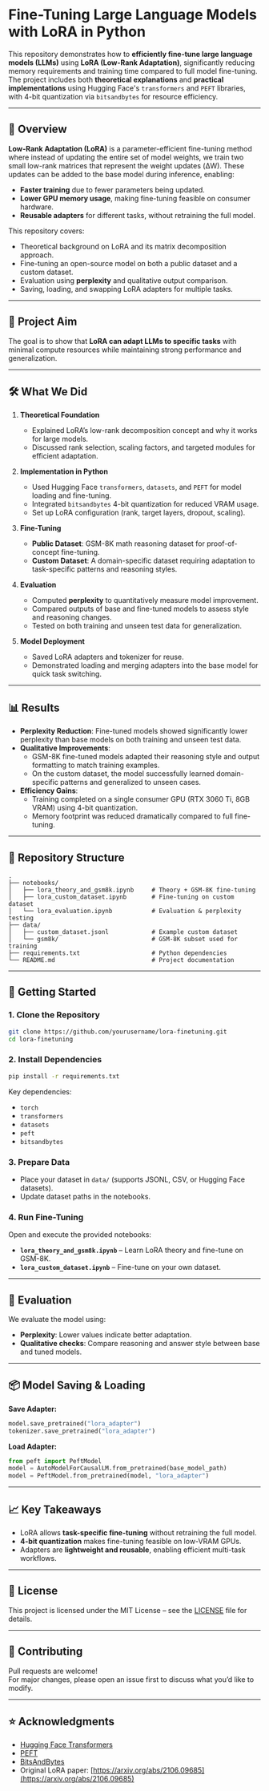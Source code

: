 # Fine-Tuning Large Language Models with LoRA in Python

This repository demonstrates how to **efficiently fine-tune large language models (LLMs)** using **LoRA (Low-Rank Adaptation)**, significantly reducing memory requirements and training time compared to full model fine-tuning.  
The project includes both **theoretical explanations** and **practical implementations** using Hugging Face's `transformers` and `PEFT` libraries, with 4-bit quantization via `bitsandbytes` for resource efficiency.

---

## 📌 Overview

**Low-Rank Adaptation (LoRA)** is a parameter-efficient fine-tuning method where instead of updating the entire set of model weights, we train two small low-rank matrices that represent the weight updates (ΔW). These updates can be added to the base model during inference, enabling:

- **Faster training** due to fewer parameters being updated.
- **Lower GPU memory usage**, making fine-tuning feasible on consumer hardware.
- **Reusable adapters** for different tasks, without retraining the full model.

This repository covers:
- Theoretical background on LoRA and its matrix decomposition approach.
- Fine-tuning an open-source model on both a public dataset and a custom dataset.
- Evaluation using **perplexity** and qualitative output comparison.
- Saving, loading, and swapping LoRA adapters for multiple tasks.

---

## 🎯 Project Aim

The goal is to show that **LoRA can adapt LLMs to specific tasks** with minimal compute resources while maintaining strong performance and generalization.

---

## 🛠 What We Did

1. **Theoretical Foundation**  
   - Explained LoRA’s low-rank decomposition concept and why it works for large models.
   - Discussed rank selection, scaling factors, and targeted modules for efficient adaptation.

2. **Implementation in Python**  
   - Used Hugging Face `transformers`, `datasets`, and `PEFT` for model loading and fine-tuning.
   - Integrated `bitsandbytes` 4-bit quantization for reduced VRAM usage.
   - Set up LoRA configuration (rank, target layers, dropout, scaling).

3. **Fine-Tuning**  
   - **Public Dataset**: GSM-8K math reasoning dataset for proof-of-concept fine-tuning.  
   - **Custom Dataset**: A domain-specific dataset requiring adaptation to task-specific patterns and reasoning styles.

4. **Evaluation**  
   - Computed **perplexity** to quantitatively measure model improvement.
   - Compared outputs of base and fine-tuned models to assess style and reasoning changes.
   - Tested on both training and unseen test data for generalization.

5. **Model Deployment**  
   - Saved LoRA adapters and tokenizer for reuse.
   - Demonstrated loading and merging adapters into the base model for quick task switching.

---

## 📊 Results

- **Perplexity Reduction**: Fine-tuned models showed significantly lower perplexity than base models on both training and unseen test data.
- **Qualitative Improvements**:  
  - GSM-8K fine-tuned models adapted their reasoning style and output formatting to match training examples.
  - On the custom dataset, the model successfully learned domain-specific patterns and generalized to unseen cases.
- **Efficiency Gains**:  
  - Training completed on a single consumer GPU (RTX 3060 Ti, 8GB VRAM) using 4-bit quantization.
  - Memory footprint was reduced dramatically compared to full fine-tuning.

---

## 📂 Repository Structure

```
.
├── notebooks/
│   ├── lora_theory_and_gsm8k.ipynb     # Theory + GSM-8K fine-tuning
│   ├── lora_custom_dataset.ipynb       # Fine-tuning on custom dataset
│   └── lora_evaluation.ipynb           # Evaluation & perplexity testing
├── data/
│   ├── custom_dataset.jsonl            # Example custom dataset
│   └── gsm8k/                          # GSM-8K subset used for training
├── requirements.txt                    # Python dependencies
└── README.md                           # Project documentation
```

---

## 🚀 Getting Started

### 1. Clone the Repository
```bash
git clone https://github.com/yourusername/lora-finetuning.git
cd lora-finetuning
```

### 2. Install Dependencies
```bash
pip install -r requirements.txt
```

Key dependencies:
- `torch`
- `transformers`
- `datasets`
- `peft`
- `bitsandbytes`

### 3. Prepare Data
- Place your dataset in `data/` (supports JSONL, CSV, or Hugging Face datasets).
- Update dataset paths in the notebooks.

### 4. Run Fine-Tuning
Open and execute the provided notebooks:
- **`lora_theory_and_gsm8k.ipynb`** – Learn LoRA theory and fine-tune on GSM-8K.
- **`lora_custom_dataset.ipynb`** – Fine-tune on your own dataset.

---

## 🧪 Evaluation

We evaluate the model using:
- **Perplexity**: Lower values indicate better adaptation.
- **Qualitative checks**: Compare reasoning and answer style between base and tuned models.

---

## 📦 Model Saving & Loading

**Save Adapter:**
```python
model.save_pretrained("lora_adapter")
tokenizer.save_pretrained("lora_adapter")
```

**Load Adapter:**
```python
from peft import PeftModel
model = AutoModelForCausalLM.from_pretrained(base_model_path)
model = PeftModel.from_pretrained(model, "lora_adapter")
```

---

## 📈 Key Takeaways

- LoRA allows **task-specific fine-tuning** without retraining the full model.
- **4-bit quantization** makes fine-tuning feasible on low-VRAM GPUs.
- Adapters are **lightweight and reusable**, enabling efficient multi-task workflows.

---

## 📜 License
This project is licensed under the MIT License – see the [LICENSE](LICENSE) file for details.

---

## 🤝 Contributing
Pull requests are welcome!  
For major changes, please open an issue first to discuss what you’d like to modify.

---

## ⭐ Acknowledgments
- [Hugging Face Transformers](https://github.com/huggingface/transformers)
- [PEFT](https://github.com/huggingface/peft)
- [BitsAndBytes](https://github.com/TimDettmers/bitsandbytes)
- Original LoRA paper: [https://arxiv.org/abs/2106.09685](https://arxiv.org/abs/2106.09685)
